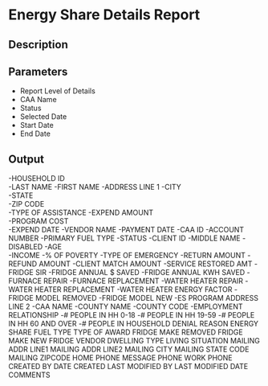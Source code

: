 # Energy Share Details Report

## Description

## Parameters

- Report Level of Details
- CAA Name
- Status
- Selected Date
- Start Date
- End Date


## Output

-HOUSEHOLD ID	
-LAST NAME
-FIRST NAME
-ADDRESS LINE 1
-CITY	
-STATE	
-ZIP CODE	
-TYPE OF ASSISTANCE	
-EXPEND AMOUNT	
-PROGRAM COST	
-EXPEND DATE
-VENDOR NAME
-PAYMENT DATE
-CAA ID
-ACCOUNT NUMBER
-PRIMARY FUEL TYPE
-STATUS
-CLIENT ID
-MIDDLE NAME
-DISABLED
-AGE	
-INCOME
-% OF POVERTY
-TYPE OF EMERGENCY
-RETURN AMOUNT
-REFUND AMOUNT
-CLIENT MATCH AMOUNT
-SERVICE RESTORED AMT
-FRIDGE SIR
-FRIDGE ANNUAL $ SAVED
-FRIDGE ANNUAL KWH SAVED
-FURNACE REPAIR
-FURNACE REPLACEMENT
-WATER HEATER REPAIR
-WATER HEATER REPLACEMENT
-WATER HEATER ENERGY FACTOR	
-FRIDGE MODEL REMOVED
-FRIDGE MODEL NEW
-ES PROGRAM	ADDRESS LINE 2
-CAA NAME
-COUNTY NAME
-COUNTY CODE
-EMPLOYMENT	RELATIONSHIP
-# PEOPLE IN HH 0-18
-# PEOPLE IN HH 19-59
-# PEOPLE IN HH 60 AND OVER
-# PEOPLE IN HOUSEHOLD
DENIAL REASON
ENERGY SHARE FUEL TYPE
TYPE OF AWARD
FRIDGE MAKE REMOVED
FRIDGE MAKE NEW
FRIDGE VENDOR
DWELLING TYPE
LIVING SITUATION
MAILING ADDR LINE1
MAILING ADDR LINE2
MAILING CITY
MAILING STATE CODE
MAILING ZIPCODE
HOME PHONE
MESSAGE PHONE
WORK PHONE
CREATED BY
DATE CREATED
LAST MODIFIED BY
LAST MODIFIED DATE
COMMENTS